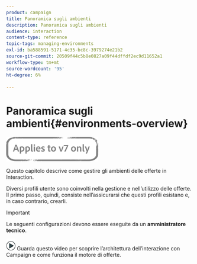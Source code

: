 ```yaml
---
product: campaign
title: Panoramica sugli ambienti
description: Panoramica sugli ambienti
audience: interaction
content-type: reference
topic-tags: managing-environments
exl-id: ba588591-5171-4c35-bc8c-3979274e21b2
source-git-commit: 20509f44c5b8e0827a09f44dffdf2ec9d11652a1
workflow-type: tm+mt
source-wordcount: '95'
ht-degree: 6%

---
```


# Panoramica sugli ambienti{#environments-overview}

![](../../assets/v7-only.svg)

Questo capitolo descrive come gestire gli ambienti delle offerte in Interaction.

Diversi profili utente sono coinvolti nella gestione e nell’utilizzo delle offerte. Il primo passo, quindi, consiste nell’assicurarsi che questi profili esistano e, in caso contrario, crearli.

>[!IMPORTANT]
>
>Le seguenti configurazioni devono essere eseguite da un **amministratore tecnico**.

![](assets/do-not-localize/how-to-video.png) Guarda questo  [](https://helpx.adobe.com/campaign/classic/how-to/architecture-of-acs-v6.html?playlist=/ccx/v1/collection/product/campaign/classic/segment/digital-marketers/explevel/intermediate/applaunch/get-started/collection.ccx.js&amp;ref=helpx.adobe.com) video per scoprire l’architettura dell’interazione con Campaign e come funziona il motore di offerte.
